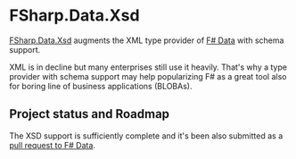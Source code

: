 
# FSharp.Data.Xsd

[FSharp.Data.Xsd](http://giacomociti.github.io/FSharp.Data.Xsd/) augments the XML type provider 
of [F# Data](http://fsharp.github.io/FSharp.Data/) with schema support.

XML is in decline but many enterprises still use it heavily. That's why a type provider with schema support may help popularizing F# as a great tool also for boring line of business applications (BLOBAs). 

## Project status and Roadmap

The XSD support is sufficiently complete and it's been also submitted as a [pull request to F# Data](https://github.com/fsharp/FSharp.Data/pull/1004).





      
      

